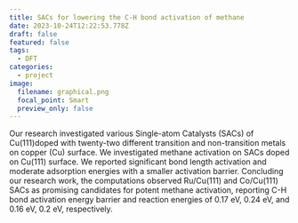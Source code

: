 ```yaml
---
title: SACs for lowering the C-H bond activation of methane
date: 2023-10-24T12:22:53.778Z
draft: false
featured: false
tags:
  - DFT
categories:
  - project
image:
  filename: graphical.png
  focal_point: Smart
  preview_only: false
---
```

Our research investigated various Single-atom Catalysts (SACs) of Cu(111)doped with twenty-two different transition and non-transition metals on copper (Cu) surface. We investigated methane activation on SACs doped on Cu(111) surface. We reported significant bond length activation and moderate adsorption energies with a smaller activation barrier. Concluding our research work, the computations observed Ru/Cu(111) and Co/Cu(111) SACs as promising candidates for potent methane activation, reporting C-H bond activation energy barrier and reaction energies of 0.17 eV, 0.24 eV, and 0.16 eV, 0.2 eV, respectively.